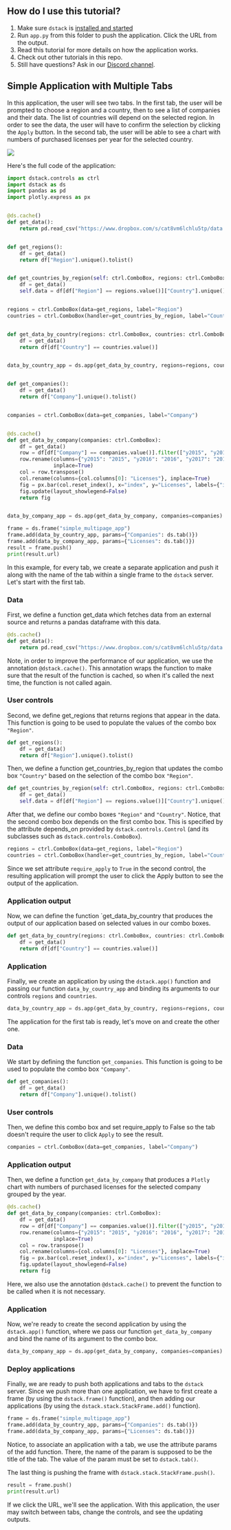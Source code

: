 ## How do I use this tutorial?

1. Make sure `dstack` is [installed and started](https://docs.dstack.ai/quickstart#installation)
2. Run `app.py` from this folder to push the application. Click the URL from the output.
3. Read this tutorial for more details on how the application works.
4. Check out other tutorials in this repo.
5. Still have questions? Ask in our [Discord channel](https://discord.gg/8xfhEYa).

## Simple Application with Multiple Tabs

In this application, the user will see two tabs. In the first tab, the user will be prompted to choose a region and a
country, then to see a list of companies and their data. The list of countries will depend on the selected region. In
order to see the data, the user will have to confirm the selection by clicking the `Apply` button. In the second tab,
the user will be able to see a chart with numbers of purchased licenses per year for the selected country.

![](https://i.ibb.co/ctB9kGY/Screenshot-2020-11-27-at-17-13-35.png)

Here's the full code of the application:

```python
import dstack.controls as ctrl
import dstack as ds
import pandas as pd
import plotly.express as px


@ds.cache()
def get_data():
    return pd.read_csv("https://www.dropbox.com/s/cat8vm6lchlu5tp/data.csv?dl=1", index_col=0)


def get_regions():
    df = get_data()
    return df["Region"].unique().tolist()


def get_countries_by_region(self: ctrl.ComboBox, regions: ctrl.ComboBox):
    df = get_data()
    self.data = df[df["Region"] == regions.value()]["Country"].unique().tolist()


regions = ctrl.ComboBox(data=get_regions, label="Region")
countries = ctrl.ComboBox(handler=get_countries_by_region, label="Country", depends=[regions], require_apply=True)


def get_data_by_country(regions: ctrl.ComboBox, countries: ctrl.ComboBox):
    df = get_data()
    return df[df["Country"] == countries.value()]


data_by_country_app = ds.app(get_data_by_country, regions=regions, countries=countries)


def get_companies():
    df = get_data()
    return df["Company"].unique().tolist()


companies = ctrl.ComboBox(data=get_companies, label="Company")


@ds.cache()
def get_data_by_company(companies: ctrl.ComboBox):
    df = get_data()
    row = df[df["Company"] == companies.value()].filter(["y2015", "y2016", "y2017", "y2018", "y2019"], axis=1)
    row.rename(columns={"y2015": "2015", "y2016": "2016", "y2017": "2017", "y2018": "2018", "y2019": "2019"},
               inplace=True)
    col = row.transpose()
    col.rename(columns={col.columns[0]: "Licenses"}, inplace=True)
    fig = px.bar(col.reset_index(), x="index", y="Licenses", labels={"index": "Year"})
    fig.update(layout_showlegend=False)
    return fig


data_by_company_app = ds.app(get_data_by_company, companies=companies)

frame = ds.frame("simple_multipage_app")
frame.add(data_by_country_app, params={"Companies": ds.tab()})
frame.add(data_by_company_app, params={"Licenses": ds.tab()})
result = frame.push()
print(result.url)
```

In this example, for every tab, we create a separate application and push it along with the name of the tab within a
single frame to the `dstack` server. Let's start with the first tab.

### Data

First, we define a function get_data which fetches data from an external source and returns a pandas dataframe with this
data.

```python
@ds.cache()
def get_data():
    return pd.read_csv("https://www.dropbox.com/s/cat8vm6lchlu5tp/data.csv?dl=1", index_col=0)
```

Note, in order to improve the performance of our application, we use the annotation `@dstack.cache()`. This annotation
wraps the function to make sure that the result of the function is cached, so when it's called the next time, the
function is not called again.

### User controls

Second, we define get_regions that returns regions that appear in the data. This function is going to be used to
populate the values of the combo box `"Region"`.

```python
def get_regions():
    df = get_data()
    return df["Region"].unique().tolist()
```

Then, we define a function get_countries_by_region that updates the combo box `"Country"` based on the selection of the
combo box `"Region"`.

```python
def get_countries_by_region(self: ctrl.ComboBox, regions: ctrl.ComboBox):
    df = get_data()
    self.data = df[df["Region"] == regions.value()]["Country"].unique().tolist()
```

After that, we define our combo boxes `"Region"` and `"Country"`. Notice, that the second combo box depends on the first
combo box. This is specified by the attribute depends_on provided by `dstack.controls.Control` (and its subclasses such
as
`dstack.controls.ComboBox`).

```python
regions = ctrl.ComboBox(data=get_regions, label="Region")
countries = ctrl.ComboBox(handler=get_countries_by_region, label="Country", depends=[regions], require_apply=True)
```

Since we set attribute `require_apply` to `True` in the second control, the resulting application will prompt the user
to click the Apply button to see the output of the application.

### Application output

Now, we can define the function `get_data_by_country that produces the output of our application based on selected
values in our combo boxes.

```python
def get_data_by_country(regions: ctrl.ComboBox, countries: ctrl.ComboBox):
    df = get_data()
    return df[df["Country"] == countries.value()]
```

### Application

Finally, we create an application by using the `dstack.app()` function and passing our function `data_by_country_app`
and binding its arguments to our controls `regions` and `countries`.

```python
data_by_country_app = ds.app(get_data_by_country, regions=regions, countries=countries)
```

The application for the first tab is ready, let's move on and create the other one.

### Data

We start by defining the function `get_companies`. This function is going to be used to populate the combo
box `"Company"`.

```python
def get_companies():
    df = get_data()
    return df["Company"].unique().tolist()
```

### User controls

Then, we define this combo box and set require_apply to False so the tab doesn't require the user to click `Apply` to
see the result.

```python
companies = ctrl.ComboBox(data=get_companies, label="Company")
```

### Application output

Then, we define a function `get_data_by_company` that produces a `Plotly` chart with numbers of purchased licenses for
the selected company grouped by the year.

```python
@ds.cache()
def get_data_by_company(companies: ctrl.ComboBox):
    df = get_data()
    row = df[df["Company"] == companies.value()].filter(["y2015", "y2016", "y2017", "y2018", "y2019"], axis=1)
    row.rename(columns={"y2015": "2015", "y2016": "2016", "y2017": "2017", "y2018": "2018", "y2019": "2019"},
               inplace=True)
    col = row.transpose()
    col.rename(columns={col.columns[0]: "Licenses"}, inplace=True)
    fig = px.bar(col.reset_index(), x="index", y="Licenses", labels={"index": "Year"})
    fig.update(layout_showlegend=False)
    return fig
```

Here, we also use the annotation `@dstack.cache()` to prevent the function to be called when it is not necessary.

### Application

Now, we're ready to create the second application by using the `dstack.app()` function, where we pass our
function `get_data_by_company` and bind the name of its argument to the combo box.

```python
data_by_company_app = ds.app(get_data_by_company, companies=companies)
```

### Deploy applications

Finally, we are ready to push both applications and tabs to the `dstack` server. Since we push more than one
application, we have to first create a frame (by using the `dstack.frame()` function), and then adding our
applications (by using the `dstack.stack.StackFrame.add()` function).

```python
frame = ds.frame("simple_multipage_app")
frame.add(data_by_country_app, params={"Companies": ds.tab()})
frame.add(data_by_company_app, params={"Licenses": ds.tab()})
```

Notice, to associate an application with a tab, we use the attribute params of the add function. There, the name of the
param is supposed to be the title of the tab. The value of the param must be set to `dstack.tab()`.

The last thing is pushing the frame with `dstack.stack.StackFrame.push()`.

```python
result = frame.push()
print(result.url)
```

If we click the URL, we'll see the application. With this application, the user may switch between tabs, change the
controls, and see the updating outputs.